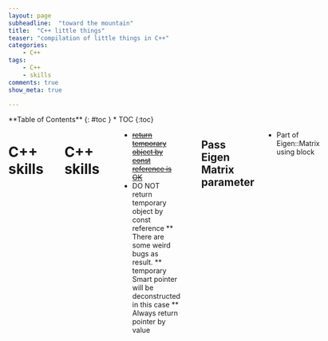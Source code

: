 ```yaml
---
layout: page
subheadline:  "toward the mountain"
title:  "C++ little things"
teaser: "compilation of little things in C++"
categories:
    - C++
tags:
    - C++
    - skills
comments: true
show_meta: true

---
```

<div class="row">
<div class="medium-7 medium-push-10 columns" markdown="1">
<div class="panel radius" markdown="1">
**Table of Contents**
{: #toc }
*  TOC
{:toc}
</div>
</div><!-- /.medium-4.columns -->



<div class="medium-14 medium-pull-3 columns" markdown="1">



<h1> C++ skills </h1>
<br> 
<br> 

C++ skills
===
<br> 

* [~~return temporary object by const reference is OK~~](http://herbsutter.com/2008/01/01/gotw-88-a-candidate-for-the-most-important-const/)
* DO NOT return temporary object by const reference
** There are some weird bugs as result.
** temporary Smart pointer will be deconstructed in this case
** Always return pointer by value
<br> 


Pass Eigen Matrix parameter
---
* Part of Eigen::Matrix using block

```C++
func(Eigen::Ref<Eigen::Matrix<3,1>>);

Eigen::Matrix<3,1> mat;
func(
	mat.block(startRow
			, startCol
			, rows
			, cols)
	);

```


</div><!-- /.medium-8.columns -->

</div><!-- /.row -->
